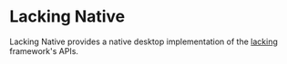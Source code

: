 # Lacking Native

Lacking Native provides a native desktop implementation of the [lacking](https://github.com/mokiat/lacking) framework's APIs.
